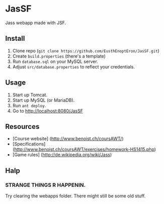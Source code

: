JasSF
=====

Jass webapp made with JSF.

## Install

1. Clone repo (`git clone https://github.com/EusthEnoptEron/JasSF.git`)
2. Create `build.properties` (there's a template)
3. Run `database.sql` on your MySQL server.
4. Adjust `src/database.properties` to reflect your credentials.

## Usage

1. Start up Tomcat.
2. Start up MySQL (or MariaDB).
3. Run `ant deploy`.
4. Go to [http://localhost:8080/JasSF](http://localhost:8080/JasSF)

## Resources

- [Course website] (http://www.benoist.ch/coursAWT/)
- [Specifications] (http://www.benoist.ch/coursAWT/exercises/homework-HS1415.php)
- [Game rules] (http://de.wikipedia.org/wiki/Jass)

## Halp

### STRANGE THINGS R HAPPENIN.

Try clearing the webapps folder. There might still be some old stuff.
